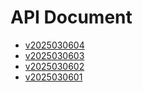 # API Document

- [v2025030604](v2025030604/html/index.html)
- [v2025030603](v2025030603/html/index.html)
- [v2025030602](v2025030602/html/index.html)
- [v2025030601](v2025030601/html/index.html)
